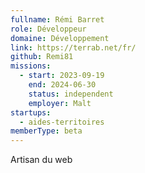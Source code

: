 ```yaml
---
fullname: Rémi Barret
role: Développeur
domaine: Développement
link: https://terrab.net/fr/
github: Remi81
missions:
  - start: 2023-09-19
    end: 2024-06-30
    status: independent
    employer: Malt
startups:
  - aides-territoires
memberType: beta
---
```


Artisan du web
